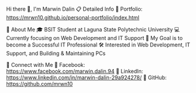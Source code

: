 Hi there 👋, I'm Marwin Dalin
📋 Detailed Info
📂 Portfolio: https://mrwn10.github.io/personal-portfolio/index.html

📝 About Me
🎓 BSIT Student at Laguna State Polytechnic University
💻 Currently focusing on Web Development and IT Support
🎯 My Goal is to become a Successful IT Professional
🛠️ Interested in Web Development, IT Support, and Building & Maintaining PCs

🤝 Connect with Me
📘 Facebook: https://www.facebook.com/marwin.dalin.94
💼 LinkedIn: https://www.linkedin.com/in/marwin-dalin-29a924278/
🐙 GitHub: https://github.com/mrwn10


